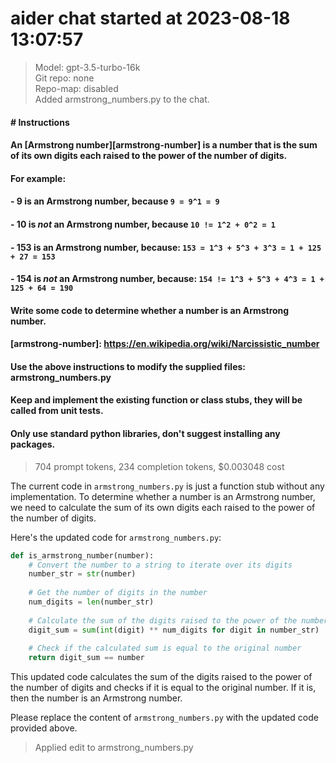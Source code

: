 
# aider chat started at 2023-08-18 13:07:57

> Model: gpt-3.5-turbo-16k  
> Git repo: none  
> Repo-map: disabled  
> Added armstrong_numbers.py to the chat.  

#### # Instructions  
####   
#### An [Armstrong number][armstrong-number] is a number that is the sum of its own digits each raised to the power of the number of digits.  
####   
#### For example:  
####   
#### - 9 is an Armstrong number, because `9 = 9^1 = 9`  
#### - 10 is *not* an Armstrong number, because `10 != 1^2 + 0^2 = 1`  
#### - 153 is an Armstrong number, because: `153 = 1^3 + 5^3 + 3^3 = 1 + 125 + 27 = 153`  
#### - 154 is *not* an Armstrong number, because: `154 != 1^3 + 5^3 + 4^3 = 1 + 125 + 64 = 190`  
####   
#### Write some code to determine whether a number is an Armstrong number.  
####   
#### [armstrong-number]: https://en.wikipedia.org/wiki/Narcissistic_number  
####   
#### ####  
####   
#### Use the above instructions to modify the supplied files: armstrong_numbers.py  
#### Keep and implement the existing function or class stubs, they will be called from unit tests.  
#### Only use standard python libraries, don't suggest installing any packages.  
> 704 prompt tokens, 234 completion tokens, $0.003048 cost  

The current code in `armstrong_numbers.py` is just a function stub without any implementation. To determine whether a number is an Armstrong number, we need to calculate the sum of its own digits each raised to the power of the number of digits.

Here's the updated code for `armstrong_numbers.py`:

```python
def is_armstrong_number(number):
    # Convert the number to a string to iterate over its digits
    number_str = str(number)
    
    # Get the number of digits in the number
    num_digits = len(number_str)
    
    # Calculate the sum of the digits raised to the power of the number of digits
    digit_sum = sum(int(digit) ** num_digits for digit in number_str)
    
    # Check if the calculated sum is equal to the original number
    return digit_sum == number
```

This updated code calculates the sum of the digits raised to the power of the number of digits and checks if it is equal to the original number. If it is, then the number is an Armstrong number.

Please replace the content of `armstrong_numbers.py` with the updated code provided above.

> Applied edit to armstrong_numbers.py  

